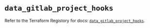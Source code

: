 # `data_gitlab_project_hooks`

Refer to the Terraform Registory for docs: [`data_gitlab_project_hooks`](https://www.terraform.io/docs/providers/gitlab/d/project_hooks).
